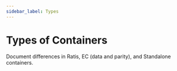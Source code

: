```yaml
---
sidebar_label: Types
---
```


# Types of Containers

Document differences in Ratis, EC (data and parity), and Standalone containers.

